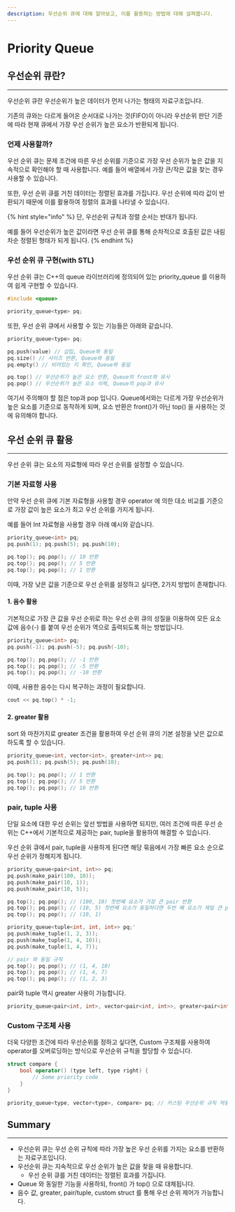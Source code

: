 ```yaml
---
description: 우선순위 큐에 대해 알아보고, 이를 활용하는 방법에 대해 살펴봅니다.
---
```


# Priority Queue

## 우선순위 큐란?

***

우선순위 큐란 우선순위가 높은 데이터가 먼저 나가는 형태의 자료구조입니다.

기존의 큐와는 다르게 들어온 순서대로 나가는 것(FIFO)이 아니라 우선순위 판단 기준에 따라 현재 큐에서 가장 우선 순위가 높은 요소가 반환되게 됩니다.



### 언제 사용할까?

우선 순위 큐는 문제 조건에 따른 우선 순위를 기준으로 가장 우선 순위가 높은 값을 지속적으로 확인해야 할 때 사용합니다. 예를 들어 배열에서 가장 큰/작은 값을 찾는 경우 사용할 수 있습니다.

또한, 우선 순위 큐를 거친 데이터는 정렬된 효과를 가집니다. 우선 순위에 따라 값이 반환되기 때문에 이를 활용하여 정렬의 효과를 나타낼 수 있습니다.

{% hint style="info" %}
단, 우선순위 규칙과 정렬 순서는 반대가 됩니다.

예를 들어 우선순위가 높은 값이라면 우선 순위 큐를 통해 순차적으로 호출된 값은 내림차순 정렬된 형태가 되게 됩니다.
{% endhint %}



### 우선 순위 큐 구현(with STL)

우선 순위 큐는 C++의 queue 라이브러리에 정의되어 있는 priority\_queue 를 이용하여 쉽게 구현할 수 있습니다.

```cpp
#include <queue>

priority_queue<type> pq;
```

또한, 우선 순위 큐에서 사용할 수 있는 기능들은 아래와 같습니다.

```cpp
priority_queue<type> pq;

pq.push(value) // 삽입, Queue와 동일
pq.size() // 사이즈 반환, Queue와 동일
pq.empty() // 비어있는 지 확인, Queue와 동일

pq.top() // 우선순위가 높은 요소 반환, Queue의 front와 유사
pq.pop() // 우선순위가 높은 요소 삭제, Queue의 pop과 유사
```

여기서 주의해야 할 점은 top과 pop 입니다. Queue에서와는 다르게 가장 우선순위가 높은 요소를 기준으로 동작하게 되며, 요소 반환은 front()가 아닌 top() 을 사용하는 것에 유의해야 합니다.



## 우선 순위 큐 활용

***

우선 순위 큐는 요소의 자료형에 따라 우선 순위를 설정할 수 있습니다.

### 기본 자료형 사용

만약 우선 순위 큐에 기본 자료형을 사용할 경우 operator 에 의한 대소 비교를 기준으로 가장 값이 높은 요소가 최고 우선 순위를 가지게 됩니다.

예를 들어 Int 자료형을 사용할 경우 아래 예시와 같습니다.

```cpp
priority_queue<int> pq;
pq.push(1); pq.push(5); pq.push(10);

pq.top(); pq.pop(); // 10 반환
pq.top(); pq.pop(); // 5 반환
pq.top(); pq.pop(); // 1 반환
```

이때, 가장 낮은 값을 기준으로 우선 순위를 설정하고 싶다면, 2가지 방법이 존재합니다.

#### 1. 음수 활용

기본적으로 가장 큰 값을 우선 순위로 하는 우선 순위 큐의 성질을 이용하여 모든 요소 값에 음수(-) 를 붙여 우선 순위가 역으로 출력되도록 하는 방법입니다.

```cpp
priority_queue<int> pq;
pq.push(-1); pq.push(-5); pq.push(-10);

pq.top(); pq.pop(); // -1 반환
pq.top(); pq.pop(); // -5 반환
pq.top(); pq.pop(); // -10 반환
```

이때, 사용한 음수는 다시 복구하는 과정이 필요합니다.

```cpp
cout << pq.top() * -1;
```

#### 2. greater 활용

sort 와 마찬가지로 greater 조건을 활용하여 우선 순위 큐의 기본 설정을 낮은 값으로 하도록 할 수 있습니다.

```cpp
priority_queue<int, vector<int>, greater<int>> pq;
pq.push(1); pq.push(5); pq.push(10);

pq.top(); pq.pop(); // 1 반환
pq.top(); pq.pop(); // 5 반환
pq.top(); pq.pop(); // 10 반환
```

### pair, tuple 사용

단일 요소에 대한 우선 순위는 앞선 방법을 사용하면 되지만, 여러 조건에 따른 우선 순위는 C++에서 기본적으로 제공하는 pair, tuple을 활용하여 해결할 수 있습니다.

우선 순위 큐에서 pair, tuple을 사용하게 된다면 해당 묶음에서 가장 빠른 요소 순으로 우선 순위가 정해지게 됩니다.

```cpp
priority_queue<pair<int, int>> pq;
pq.push(make_pair(100, 10));
pq.push(make_pair(10, 1));
pq.push(make_pair(10, 5));

pq.top(); pq.pop(); // (100, 10) 첫번째 요소가 가장 큰 pair 반환
pq.top(); pq.pop(); // (10, 5) 첫번째 요소가 동일하다면 두번 째 요소가 제일 큰 pair 반환
pq.top(); pq.pop(); // (10, 1)

priority_queue<tuple<int, int, int>> pq;'
pq.push(make_tuple(1, 2, 3));
pq.push(make_tuple(1, 4, 10));
pq.push(make_tuple(1, 4, 7));

// pair 와 동일 규칙
pq.top(); pq.pop(); // (1, 4, 10)
pq.top(); pq.pop(); // (1, 4, 7)
pq.top(); pq.pop(); // (1, 2, 3)
```

pair와 tuple 역시 greater 사용이 가능합니다.

```cpp
priority_queue<pair<int, int>, vector<pair<int, int>>, greater<pair<int, int>>> pq;
```

### Custom 구조체 사용

더욱 다양한 조건에 따라 우선순위를 정하고 싶다면, Custom 구조체를 사용하여 operator를 오버로딩하는 방식으로 우선순위 규칙을 할당할 수 있습니다.

```cpp
struct compare {
    bool operator() (type left, type right) {
        // Some priority code
    }
}

priority_queue<type, vector<type>, compare> pq; // 커스텀 우선순위 규칙 적용
```



## Summary

***

* 우선순위 큐는 우선 순위 규칙에 따라 가장 높은 우선 순위를 가지는 요소를 반환하는 자료구조입니다.
* 우선순위 큐는 지속적으로 우선 순위가 높은 값을 찾을 때 유용합니다.
  * 우선 순위 큐를 거친 데이터는 정렬된 효과를 가집니다.
* Queue 와 동일한 기능을 사용하되, front() 가 top() 으로 대체됩니다.
* 음수 값, greater, pair/tuple, custom struct 를 통해 우선 순위 제어가 가능합니다.
